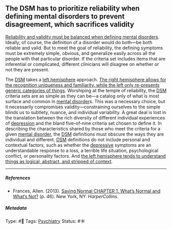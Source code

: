 ## The DSM has to prioritize reliability when defining mental disorders to prevent disagreement, which sacrifices validity

[Reliability and validity must be balanced when defining mental disorders](Reliability%20and%20validity%20must%20be%20balanced%20when%20defining%20mental%20disorders.md). Ideally, of course, the definition of a disorder would do both—be both reliable and valid. But to meet the goal of reliability, the defining symptoms must be extremely simple, obvious, and generalize easily across all the people with that particular disorder. If the criteria set includes items that are inferential or complicated, different clinicians will disagree on whether or not they are present. 

The [DSM]() takes a [left hemisphere](Left%20hemisphere.md) approach. [The right hemisphere allows for the recognition uniqueness and familiarity, while the left only re-presents generic categories of things](The%20right%20hemisphere%20allows%20for%20the%20recognition%20uniqueness%20and%20familiarity,%20while%20the%20left%20only%20re-presents%20generic%20categories%20of%20things.md). Worshiping at the temple of reliability, the [DSM]() criteria sets are as simple as they can be—a catalog only of what is most surface and common in [mental disorder]()s. This was a necessary choice, but it necessarily compromises validity—constraining ourselves to the simple blinds us to subtlety, nuance, and individual variability. A great deal is lost in the translation between the rich diversity of different individual experiences of [depression](Depression.md) and the bland five-of-nine criteria set chosen to define it. In describing the characteristics shared by those who meet the criteria for a given [mental disorder](), the [DSM]() definitions must obscure the ways they are individual and different.  [DSM]() definitions do not include personal and contextual factors, such as whether the [depressive](Depression.md) symptoms are an understandable response to a loss, a terrible life situation, psychological conflict, or personality factors. And [the left hemisphere tends to understand things as logical, abstract, and stripped of context](The%20left%20hemisphere%20tends%20to%20understand%20things%20as%20logical,%20abstract,%20and%20stripped%20of%20context.md).

---

##### References

* Frances, Allen. (2013). [Saving Normal CHAPTER 1. What’s Normal and What’s Not?](Saving%20Normal%20CHAPTER%201.%20What%E2%80%99s%20Normal%20and%20What%E2%80%99s%20Not%3F.md) (p. 46). New York, NY: *HarperCollins*.

##### Metadata

Type: #🔴 
Tags: [Psychiatry](Psychiatry.md)
Status: #☀️ 
